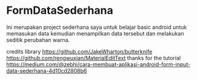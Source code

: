 # FormDataSederhana
Ini merupakan project sederhana saya untuk belajar basic android untuk memasukan data 
kemudian menampilkan data tersebut dan melakukan seditik perubahan warna.

credits library   https://github.com/JakeWharton/butterknife
                  https://github.com/rengwuxian/MaterialEditText
thanks for the tutorial https://medium.com/@zebhi/cara-membuat-aplikasi-android-form-input-data-sederhana-4d10cd2808b6


